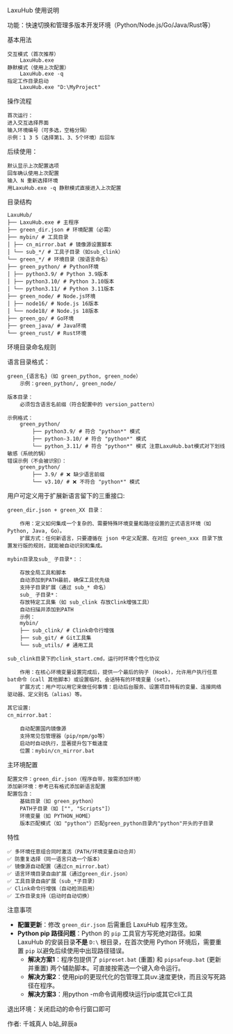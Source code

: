 LaxuHub 使用说明 

功能：快速切换和管理多版本开发环境（Python/Node.js/Go/Java/Rust等） 

基本用法 

	交互模式（首次推荐） 
		LaxuHub.exe 
	静默模式（使用上次配置） 
		LaxuHub.exe -q 
	指定工作目录启动 
		LaxuHub.exe "D:\MyProject" 

操作流程 

	首次运行： 
	进入交互选择界面
	输入环境编号（可多选，空格分隔）
	示例：1 3 5（选择第1、3、5个环境）后回车

后续使用： 

	默认显示上次配置选项
	回车确认使用上次配置
	输入 N 重新选择环境
	用LaxuHub.exe -q 静默模式直接进入上次配置

目录结构 

	LaxuHub/ 
	├── LaxuHub.exe # 主程序 
	├── green_dir.json # 环境配置（必需） 
	├── mybin/ # 工具目录 
	│ ├── cn_mirror.bat # 镜像源设置脚本 
	│ └── sub_*/ # 工具子目录（如sub_clink） 
	└── green_*/ # 环境目录（按语言命名） 
	├── green_python/ # Python环境 
	│ ├── python3.9/ # Python 3.9版本 
	│ ├── python3.10/ # Python 3.10版本 
	│ └── python3.11/ # Python 3.11版本 
	├── green_node/ # Node.js环境 
	│ ├── node16/ # Node.js 16版本 
	│ └── node18/ # Node.js 18版本 
	├── green_go/ # Go环境 
	├── green_java/ # Java环境 
	└── green_rust/ # Rust环境 

环境目录命名规则 

语言目录格式：

	green_{语言名}（如 green_python, green_node）
		示例：green_python/, green_node/
		
	版本目录： 
		必须包含语言名前缀（符合配置中的 version_pattern）
		
	示例格式：
		green_python/ 
			├── python3.9/ # 符合 "python*" 模式 
			├── python-3.10/ # 符合 "python*" 模式 
			└── python_3.11/ # 符合 "python*" 模式 注意LaxuHub.bat模式对下划线敏感（系统的锅）
	错误示例（不会被识别）：
		green_python/ 
			├── 3.9/ # ❌ 缺少语言前缀 
			└── v3.10/ # ❌ 不符合 "python*" 模式 

用户可定义用于扩展新语言留下的三重接口:

	green_dir.json + green_XX 目录：
		
		作用：定义如何集成一个复杂的、需要特殊环境变量和路径设置的正式语言环境（如 Python, Java, Go）。
		扩展方式：任何新语言，只要遵循在 json 中定义配置、在对应 green_xxx 目录下放置发行版的规则，就能被自动识别和集成。
		
	mybin目录及sub_ 子目录*：： 
	
		存放全局工具和脚本
		自动添加到PATH最前，确保工具优先级
		支持子目录扩展（通过 sub_* 命名）
		sub_ 子目录*： 
		存放特定工具集（如 sub_clink 存放Clink增强工具）
		自动扫描并添加到PATH
		示例： 
		mybin/ 
		├── sub_clink/ # Clink命令行增强 
		├── sub_git/ # Git工具集 
		└── sub_utils/ # 通用工具
	
	sub_clink目录下的clink_start.cmd，运行时环境个性化协议

		作用：在核心环境变量设置完成后，提供一个最后的钩子 (Hook)，允许用户执行任意bat命令（call 其他脚本）或设置临时、会话特有的环境变量（set）。
		扩展方式：用户可以用它来做任何事情：启动后台服务、设置项目特有的变量、连接网络驱动器、定义别名（alias）等。
	
	其它设置:
	cn_mirror.bat： 
	
		自动配置国内镜像源
		支持常见包管理器（pip/npm/go等）
		启动时自动执行，显著提升包下载速度
		位置：mybin/cn_mirror.bat

主环境配置 

	配置文件：green_dir.json（程序自带，按需添加环境）
	添加新环境：参考已有格式添加新语言配置
	配置包含：
		基础目录（如 green_python）
		PATH子目录（如 ["", "Scripts"]）
		环境变量（如 PYTHON_HOME）
		版本匹配模式（如 "python"）匹配green_python目录内"python"开头的子目录
	
特性 

	✅ 多环境任意组合同时激活（PATH/环境变量自动合并）
	✅ 防重复选择（同一语言只选一个版本）
	✅ 镜像源自动配置（通过cn_mirror.bat）
	✅ 语言环境目录自由扩展（通过green_dir.json）
	✅ 工具目录自由扩展（sub_*子目录）
	✅ Clink命令行增强（自动检测启用）
	✅ 工作目录支持（启动时自动切换）

注意事项 

-   **配置更新**：修改 `green_dir.json` 后需重启 LaxuHub 程序生效。
-   **Python pip 路径问题**：Python 的 `pip` 工具官方写死绝对路径。如果 LaxuHub 的安装目录**不是** `D:\` 根目录，在首次使用 Python 环境后，需要重置 `pip` 以避免后续使用中出现路径错误。
    -   **解决方案1**：程序包提供了 `pipreset.bat` (重置) 和 `pipsafeup.bat` (更新并重置) 两个辅助脚本。可直接按需选一个键入命令运行。
	-   **解决方案2**：使用pip的更现代化的包管理工具uv.速度更快，而且没写死路径在程序。
	-   **解决方案3**：用python -m命令调用模块运行pip或其它cli工具

退出环境：关闭启动的命令行窗口即可

作者: 千城真人 b站_碎辰a